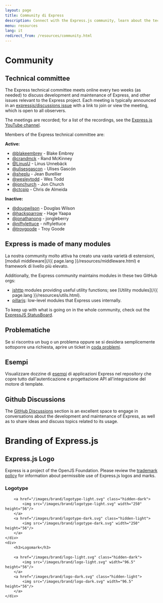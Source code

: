 ```yaml
---
layout: page
title: Community di Express
description: Connect with the Express.js community, learn about the technical committee, find resources, explore community-contributed modules, and get involved in discussions.
menu: resources
lang: it
redirect_from: /resources/community.html
---
```


# Community

## Technical committee

The Express technical committee meets online every two weeks (as needed) to discuss development and maintenance of Express,
and other issues relevant to the Express project. Each meeting is typically announced in an
[expressjs/discussions issue](https://github.com/expressjs/discussions/issues) with a link to join or view the meeting, which is
open to all observers.

The meetings are recorded; for a list of the recordings, see the [Express.js YouTube channel](https://www.youtube.com/channel/UCYjxjAeH6TRik9Iwy5nXw7g).

Members of the Express technical committee are:

**Active:**

- [@blakeembrey](https://github.com/blakeembrey) - Blake Embrey
- [@crandmck](https://github.com/crandmck) - Rand McKinney
- [@LinusU](https://github.com/LinusU) - Linus Unnebäck
- [@ulisesgascon](https://github.com/ulisesGascon) - Ulises Gascón
- [@sheplu](https://github.com/sheplu) - Jean Burellier
- [@wesleytodd](https://github.com/wesleytodd) - Wes Todd
- [@jonchurch](https://github.com/jonchurch) - Jon Church
- [@ctcpip](https://github.com/ctcpip/) - Chris de Almeida

**Inactive:**

- [@dougwilson](https://github.com/dougwilson) - Douglas Wilson
- [@hacksparrow](https://github.com/hacksparrow) - Hage Yaapa
- [@jonathanong](https://github.com/jonathanong) - jongleberry
- [@niftylettuce](https://github.com/niftylettuce) - niftylettuce
- [@troygoode](https://github.com/troygoode) - Troy Goode

## Express is made of many modules

La nostra community molto attiva ha creato una vasta varietà di estensioni,
[moduli middleware](/{{ page.lang }}/resources/middleware.html) e framework di livello più elevato.

Additionally, the Express community maintains modules in these two GitHub orgs:

- [jshttp](https://jshttp.github.io/) modules providing useful utility functions; see [Utility modules](/{{ page.lang }}/resources/utils.html).
- [pillarjs](https://pillarjs.github.io/): low-level modules that Express uses internally.

To keep up with what is going on in the whole community, check out the [ExpressJS StatusBoard](https://expressjs.github.io/statusboard/).

## Problematiche

Se si riscontra un bug o un problema oppure se si desidera semplicemente sottoporre una richiesta,
aprire un ticket in [coda problemi](https://github.com/expressjs/express/issues).

## Esempi

Visualizzare dozzine di [esempi](https://github.com/expressjs/express/tree/master/examples)
di applicazioni Express nel repository che copre tutto dall'autenticazione e progettazione API
all'integrazione del motore di template.

## Github Discussions

The [GitHub Discussions](https://github.com/expressjs/discussions) section is an excellent space to engage in conversations about the development and maintenance of Express, as well as to share ideas and discuss topics related to its usage.

# Branding of Express.js

## Express.js Logo

Express is a project of the OpenJS Foundation. Please review the [trademark policy](https://trademark-policy.openjsf.org/) for information about permissible use of Express.js logos and marks.

<div class="logo-table">
    <div>
        <h3>Logotype</h3>
        
        <a href="/images/brand/logotype-light.svg" class="hidden-dark">
            <img src="/images/brand/logotype-light.svg" width="250" height="56"/>
        </a>
        <a href="/images/brand/logotype-dark.svg" class="hidden-light">
            <img src="/images/brand/logotype-dark.svg" width="250" height="56"/>
        </a>
    </div>
    <div>
        <h3>Logomark</h3>
        
        <a href="/images/brand/logo-light.svg" class="hidden-dark">
            <img src="/images/brand/logo-light.svg" width="96.5" height="56"/>
        </a>
        <a href="/images/brand/logo-dark.svg" class="hidden-light">
            <img src="/images/brand/logo-dark.svg" width="96.5" height="56"/>
        </a>
    </div>
<div>

